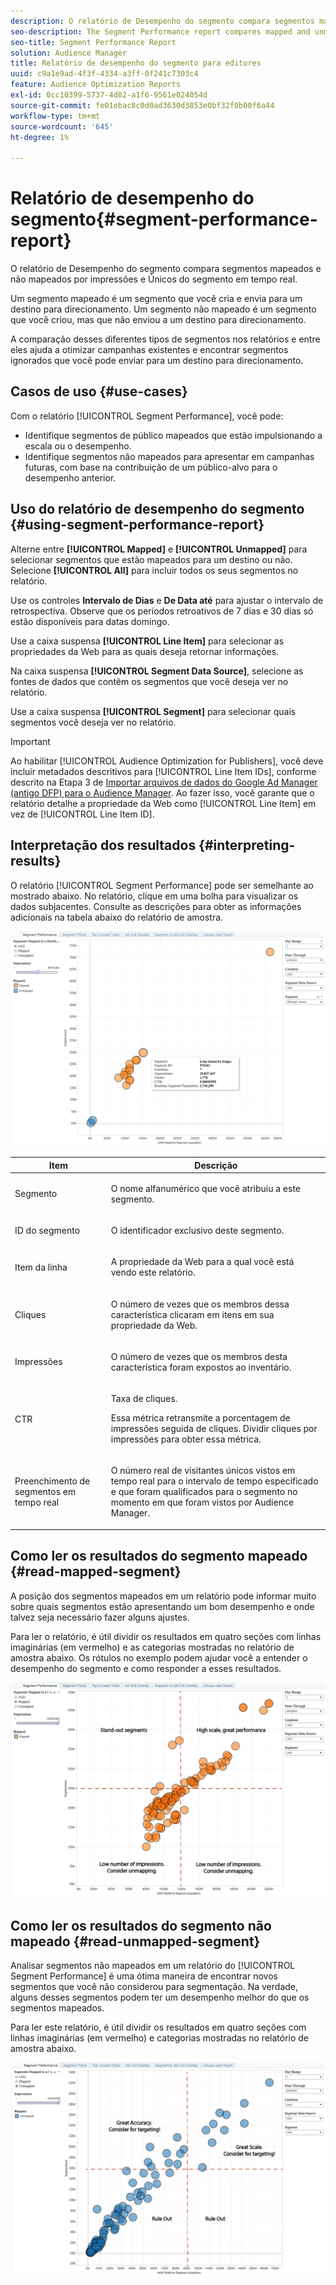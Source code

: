 ```yaml
---
description: O relatório de Desempenho do segmento compara segmentos mapeados e não mapeados por impressões e Únicos do segmento em tempo real. Um segmento mapeado é um segmento que você cria e envia para um destino para direcionamento. Um segmento não mapeado é um segmento que você criou, mas que não enviou a um destino para direcionamento. A comparação desses diferentes tipos de segmentos nos relatórios e entre eles ajuda a otimizar campanhas existentes e encontrar segmentos ignorados que você pode enviar para um destino para direcionamento.
seo-description: The Segment Performance report compares mapped and unmapped segments by impressions and Real-Time Segment Uniques. A mapped segment is a segment you create and send to a destination for targeting. An unmapped segment is a segment that you've created but have not sent to a destination for targeting. Comparing these different segment types within and between reports helps you optimize existing campaigns and find overlooked segments that you may want to send to a destination for targeting.
seo-title: Segment Performance Report
solution: Audience Manager
title: Relatório de desempenho do segmento para editores
uuid: c9a1e9ad-4f3f-4334-a3ff-0f241c7303c4
feature: Audience Optimization Reports
exl-id: 0cc10399-5737-4d82-a1f6-9561e024054d
source-git-commit: fe01ebac8c0d0ad3630d3853e0bf32f0b00f6a44
workflow-type: tm+mt
source-wordcount: '645'
ht-degree: 1%

---
```


# Relatório de desempenho do segmento{#segment-performance-report}

O relatório de Desempenho do segmento compara segmentos mapeados e não mapeados por impressões e Únicos do segmento em tempo real.

Um segmento mapeado é um segmento que você cria e envia para um destino para direcionamento. Um segmento não mapeado é um segmento que você criou, mas que não enviou a um destino para direcionamento.

A comparação desses diferentes tipos de segmentos nos relatórios e entre eles ajuda a otimizar campanhas existentes e encontrar segmentos ignorados que você pode enviar para um destino para direcionamento.

## Casos de uso {#use-cases}

Com o relatório [!UICONTROL Segment Performance], você pode:

* Identifique segmentos de público mapeados que estão impulsionando a escala ou o desempenho.
* Identifique segmentos não mapeados para apresentar em campanhas futuras, com base na contribuição de um público-alvo para o desempenho anterior.

## Uso do relatório de desempenho do segmento {#using-segment-performance-report}

Alterne entre **[!UICONTROL Mapped]** e **[!UICONTROL Unmapped]** para selecionar segmentos que estão mapeados para um destino ou não. Selecione **[!UICONTROL All]** para incluir todos os seus segmentos no relatório.

Use os controles **Intervalo de Dias** e **De Data até** para ajustar o intervalo de retrospectiva. Observe que os períodos retroativos de 7 dias e 30 dias só estão disponíveis para datas domingo.

Use a caixa suspensa **[!UICONTROL Line Item]** para selecionar as propriedades da Web para as quais deseja retornar informações.

Na caixa suspensa **[!UICONTROL Segment Data Source]**, selecione as fontes de dados que contêm os segmentos que você deseja ver no relatório.

Use a caixa suspensa **[!UICONTROL Segment]** para selecionar quais segmentos você deseja ver no relatório.

>[!IMPORTANT]
>
>Ao habilitar [!UICONTROL Audience Optimization for Publishers], você deve incluir metadados descritivos para [!UICONTROL Line Item IDs], conforme descrito na Etapa 3 de [Importar arquivos de dados do Google Ad Manager (antigo DFP) para o Audience Manager](../../../reporting/audience-optimization-reports/aor-publishers/import-dfp.md). Ao fazer isso, você garante que o relatório detalhe a propriedade da Web como [!UICONTROL Line Item] em vez de [!UICONTROL Line Item ID].

## Interpretação dos resultados {#interpreting-results}

O relatório [!UICONTROL Segment Performance] pode ser semelhante ao mostrado abaixo. No relatório, clique em uma bolha para visualizar os dados subjacentes. Consulte as descrições para obter as informações adicionais na tabela abaixo do relatório de amostra.

![](assets/publisher_segment_performance.png)

<table id="table_AFE2540583C34835B04584693ADFD26A"> 
 <thead> 
  <tr> 
   <th colname="col1" class="entry"> Item </th> 
   <th colname="col2" class="entry"> Descrição </th> 
  </tr>
 </thead>
 <tbody> 
  <tr> 
   <td colname="col1"> <p>Segmento </p> </td> 
   <td colname="col2"> <p>O nome alfanumérico que você atribuiu a este segmento. </p> </td> 
  </tr> 
  <tr> 
   <td colname="col1"> <p>ID do segmento </p> </td> 
   <td colname="col2"> <p>O identificador exclusivo deste segmento. </p> </td> 
  </tr> 
  <tr> 
   <td colname="col1"> <p>Item da linha </p> </td> 
   <td colname="col2"> <p>A propriedade da Web para a qual você está vendo este relatório. </p> </td> 
  </tr> 
  <tr> 
   <td colname="col1"> <p>Cliques </p> </td> 
   <td colname="col2"> <p>O número de vezes que os membros dessa característica clicaram em itens em sua propriedade da Web. </p> </td> 
  </tr> 
  <tr> 
   <td colname="col1"> <p>Impressões </p> </td> 
   <td colname="col2"> <p>O número de vezes que os membros desta característica foram expostos ao inventário. </p> </td> 
  </tr> 
  <tr> 
   <td colname="col1"> <p>CTR </p> </td> 
   <td colname="col2"> <p>Taxa de cliques. </p> <p>Essa métrica retransmite a porcentagem de impressões seguida de cliques. Dividir cliques por impressões para obter essa métrica. </p> </td> 
  </tr> 
  <tr> 
   <td colname="col1"> <p>Preenchimento de segmentos em tempo real </p> </td> 
   <td colname="col2"> <p>O número real de visitantes únicos vistos em tempo real para o intervalo de tempo especificado e que foram qualificados para o segmento no momento em que foram vistos por <span class="keyword"> Audience Manager</span>. </p> </td> 
  </tr> 
 </tbody> 
</table>

## Como ler os resultados do segmento mapeado {#read-mapped-segment}

A posição dos segmentos mapeados em um relatório pode informar muito sobre quais segmentos estão apresentando um bom desempenho e onde talvez seja necessário fazer alguns ajustes.

Para ler o relatório, é útil dividir os resultados em quatro seções com linhas imaginárias (em vermelho) e as categorias mostradas no relatório de amostra abaixo. Os rótulos no exemplo podem ajudar você a entender o desempenho do segmento e como responder a esses resultados.

![](assets/publisher_segment_performance_mapped.png)

## Como ler os resultados do segmento não mapeado {#read-unmapped-segment}

Analisar segmentos não mapeados em um relatório do [!UICONTROL Segment Performance] é uma ótima maneira de encontrar novos segmentos que você não considerou para segmentação. Na verdade, alguns desses segmentos podem ter um desempenho melhor do que os segmentos mapeados.

Para ler este relatório, é útil dividir os resultados em quatro seções com linhas imaginárias (em vermelho) e categorias mostradas no relatório de amostra abaixo.

![](assets/publisher_segment_performance_unmapped.png)
